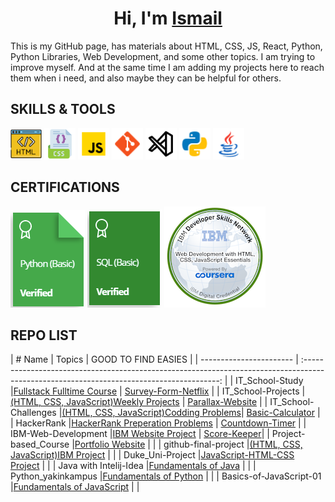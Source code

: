 <h1 align="center">Hi, I'm <a href="https://i-bilge.github.io/Coursera_Project-based_Course_Website/" target="_blank">Ismail</a></h1>
This is my GitHub page, has materials about HTML, CSS, JS, React, Python, Python Libraries, Web Development, and some other topics. I am trying to improve myself. And at the same time I am adding my projects here to reach them when i need, and also maybe they can be helpful for others.

## SKILLS & TOOLS
<img src="./images/icons8-html-64.png" alt="HTML5" style="width:50px;"/> <img src="./images/icons8-css-64.png" alt="CSS3" style="width:50px;"/> <img src="./images/icons8-javascript-48.png" alt="JavaScript" style="width:50px;"/> <img src="./images/icons8-git-48.png" alt="Git" style="width:50px;"/> <img src="./images/7417366_vs%20code_visual%20studio%20code_logo_code_icon.png" alt="VSCode" style="width:50px;"/> <img src="./images/icons8-python-48.png" alt="Python" style="width:50px;"/> <img src="./images/icons8-java-48.png" alt="java" style="width:50px;"/>

## CERTIFICATIONS

<a href="https://www.hackerrank.com/certificates/334ebd496eef" target="_blank">![Python](./images/Py%20HR.PNG)</a>
<a href="https://www.hackerrank.com/certificates/743852a5bd72" target="_blank">![SQL](./images/SQL%20HR.PNG)</a>
<a href="https://www.credly.com/badges/cca372f0-4714-4ad5-9c30-890361c1b432/public_url" target="_blank">![IBM Web](./images/web-development-with-html-css-javascript-essentials.png)</a>


## REPO LIST
| # Name                  |                                                    Topics                                                  | GOOD TO FIND EASIES          |
| ----------------------- | :---------------------------------------------------------------------------------------------------------------------------------------: |
| IT_School-Study         |[Fullstack Fulltime Course](https://github.com/i-bilge/Clarusway_IT_School---FS-DE-02-EN-Study)             | [Survey-Form-Netflix](https://github.com/i-bilge/Survey-Form-Netflix)   |
| IT_School-Projects      |[(HTML, CSS, JavaScript)Weekly Projects](https://github.com/i-bilge/Clarusway_IT_School-Projects)           | [Parallax-Website](https://github.com/i-bilge/Parallax-Website)      |
| IT_School-Challenges    |[(HTML, CSS, JavaScript)Codding Problems](https://github.com/i-bilge/Clarusway_IT_School-Codding_Challenges)| [Basic-Calculator](https://github.com/i-bilge/Basic-Calculator)      |
| HackerRank              |[HackerRank Preperation Problems](https://github.com/i-bilge/HackerRank)                                    | [Countdown-Timer](https://github.com/i-bilge/JS-Countdown-Timer)    |
| IBM-Web-Development     |[IBM Website Project](https://github.com/i-bilge/IBM---Web-Development-Course)                              |  [Score-Keeper](https://github.com/i-bilge/Ping-Pong-Score-Keeper)|
| Project-based_Course    |[Portfolio Website](https://github.com/i-bilge/Coursera_Project-based_Course_Website)                       |                              |
| github-final-project    |[(HTML, CSS, JavaScript)IBM Project](https://github.com/i-bilge/github-final-project)                       |                              |
| Duke_Uni-Project        |[JavaScript-HTML-CSS Project](https://github.com/i-bilge/Duke_Uni---JavaScript-HTML-CSS)                    |                              |
| Java with Intelij-Idea  |[Fundamentals of Java](https://github.com/i-bilge/Java-Course-in-Intelij-Idea-Projects)                     |                              |
| Python_yakinkampus      |[Fundamentals of Python](https://github.com/i-bilge/Python_yakinkampus)                                     |                              |
| Basics-of-JavaScript-01 |[Fundamentals of JavaScript](https://github.com/i-bilge/Basics-of-JavaScript-01)                            |                              |
